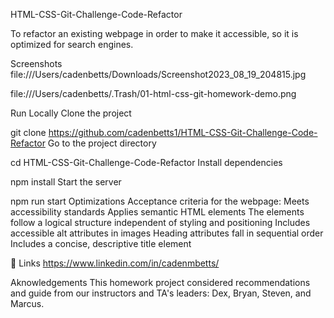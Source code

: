 HTML-CSS-Git-Challenge-Code-Refactor

To refactor an existing webpage in order to make it accessible, so it is optimized for search engines.

Screenshots
file:///Users/cadenbetts/Downloads/Screenshot2023_08_19_204815.jpg

file:///Users/cadenbetts/.Trash/01-html-css-git-homework-demo.png

Run Locally
Clone the project

  git clone https://github.com/cadenbetts1/HTML-CSS-Git-Challenge-Code-Refactor
Go to the project directory

  cd HTML-CSS-Git-Challenge-Code-Refactor
Install dependencies

  npm install
Start the server

  npm run start
Optimizations
Acceptance criteria for the webpage: Meets accessibility standards Applies semantic HTML elements The elements follow a logical structure independent of styling and positioning Includes accessible alt attributes in images Heading attributes fall in sequential order Includes a concise, descriptive title element

🔗 Links
https://www.linkedin.com/in/cadenmbetts/


Aknowledgements
This homework project considered recommendations and guide from our instructors and TA's  leaders: Dex, Bryan, Steven, and Marcus. 